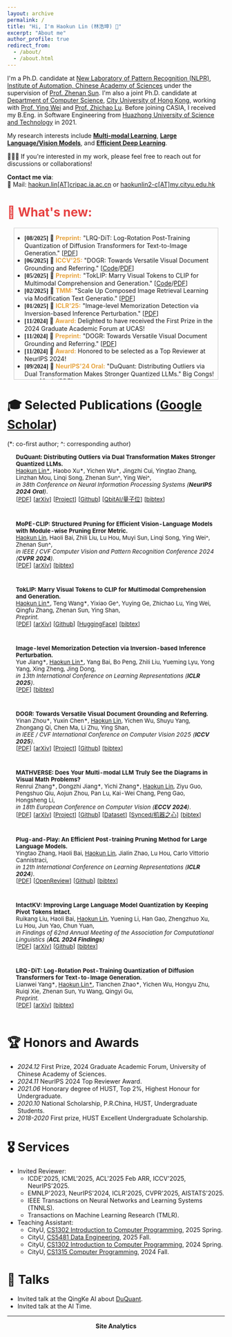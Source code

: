 ```yaml
---
layout: archive
permalink: /
title: "Hi, I'm Haokun Lin (林浩坤) 🍻"
excerpt: "About me"
author_profile: true
redirect_from: 
  - /about/
  - /about.html
---
```



I'm a Ph.D. candidate at [New Laboratory of Pattern Recognition (NLPR)](http://cripac.ia.ac.cn/en/EN/volumn/home.shtml), [Institute of Automation, Chinese Academy of Sciences](https://english.ia.cas.cn/) under the supervision of [Prof. Zhenan Sun](http://www.cbsr.ia.ac.cn/users/znsun/). I'm also a joint Ph.D. candidate at [Department of Computer Science](https://www.cs.cityu.edu.hk/), [City University of Hong Kong](https://www.cityu.edu.hk/), working with [Prof. Ying Wei](https://wei-ying.net/) and [Prof. Zhichao Lu](https://scholar.google.com/citations?user=tIFWBcQAAAAJ&hl=en). 
Before joining CASIA, I received my B.Eng. in Software Engineering from [Huazhong University of Science and Technology](https://english.hust.edu.cn/) in 2021.
 

My research interests include **<u>Multi-modal Learning</u>**, **<u>Large Language/Vision Models</u>**, and **<u>Efficient Deep Learning</u>**.

👋👋👋 If you're interested in my work, please feel free to reach out for discussions or collaborations!

**Contact me via**:  
📧 Mail: [haokun.lin[AT]cripac.ia.ac.cn](haokun.lin@cripac.ia.ac.cn) or [haokunlin2-c[AT]my.cityu.edu.hk](haokunlin2-c@my.cityu.edu.hk)

<h1 style="color: rgb(231, 65, 65);">🌈 What's new:</h1>

<div style="height: 350px; overflow: auto; border: 1px solid #ccc; margin: 15px;">

<ul>
  <li><strong style="font-family: Consolas;">[08/2025]</strong>  📜 <b style="color: rgb(231, 165, 65);">Preprint:</b> "LRQ-DiT: Log-Rotation Post-Training Quantization of Diffusion Transformers for Text-to-Image Generation." [<a href="https://www.arxiv.org/pdf/2508.03485">PDF</a>]</li>
  <li><strong style="font-family: Consolas;">[06/2025]</strong>  🎉 <b style="color: rgb(231, 165, 65);">ICCV'25:</b> "DOGR: Towards Versatile Visual Document Grounding and Referring." [<a href="https://github.com/zyinan99/DOGR">Code</a>/<a href="https://arxiv.org/pdf/2411.17125">PDF</a>]</li>
  <li><strong style="font-family: Consolas;">[05/2025]</strong>  📜 <b style="color: rgb(231, 165, 65);">Preprint:</b> "TokLIP: Marry Visual Tokens to CLIP for Multimodal Comprehension and Generation." [<a href="https://github.com/TencentARC/TokLIP">Code</a>/<a href="https://arxiv.org/pdf/2505.05422">PDF</a>]</li>
  <li><strong style="font-family: Consolas;">[02/2025]</strong>  🎉 <b style="color: rgb(231, 165, 65);">TMM:</b> "Scale Up Composed Image Retrieval Learning via Modification Text Generatio." [<a href="https://arxiv.org/pdf/2504.05316">PDF</a>]</li>
  <li><strong style="font-family: Consolas;">[01/2025]</strong>  🎉 <b style="color: rgb(231, 165, 65);">ICLR'25:</b> "Image-level Memorization Detection via Inversion-based Inference Perturbation." [<a href="https://openreview.net/pdf?id=vwOq7twk7L">PDF</a>]</li>
  <li><strong style="font-family: Consolas;">[11/2024]</strong>  🚀 <b style="color: rgb(231, 165, 65);">Award:</b> Delighted to have received the First Prize in the 2024 Graduate Academic Forum at UCAS!</li>
  <li><strong style="font-family: Consolas;">[11/2024]</strong>  📜 <b style="color: rgb(231, 165, 65);">Preprint:</b> "DOGR: Towards Versatile Visual Document Grounding and Referring." [<a href="https://arxiv.org/pdf/2411.17125">PDF</a>]</li>
  <li><strong style="font-family: Consolas;">[11/2024]</strong>  🚀 <b style="color: rgb(231, 165, 65);">Award:</b> Honored to be selected as a Top Reviewer at NeurIPS 2024!</li>
 <li><strong style="font-family: Consolas;">[09/2024]</strong>  🎉 <b style="color: rgb(231, 165, 65);">NeurIPS'24 Oral:</b> "DuQuant: Distributing Outliers via Dual Transformation Makes Stronger Quantized LLMs." Big Congs! 🔥🔥🔥 [<a href="https://github.com/Hsu1023/DuQuant">Code</a>/<a href="https://arxiv.org/pdf/2406.01721">PDF</a>]</li>
  <li><strong style="font-family: Consolas;">[07/2024]</strong>  🎉 <b style="color: rgb(231, 165, 65);">ECCV'24:</b> "MATHVERSE: Does Your Multi-modal LLM Truly See the Diagrams in Visual Math Problems?" [<a href="https://github.com/ZrrSkywalker/MathVerse">Code</a>/<a href="https://arxiv.org/pdf/2403.14624">PDF</a>]</li>
  <li><strong style="font-family: Consolas;">[05/2024]</strong>  🎉 <b style="color: rgb(231, 165, 65);">ACL'24 Findings:</b> "IntactKV: Improving Large Language Model Quantization by Keeping Pivot Tokens Intact." [<a href="https://github.com/ruikangliu/IntactKV">Code</a>/<a href="https://arxiv.org/pdf/2403.01241">PDF</a>]</li>
  <li><strong style="font-family: Consolas;">[02/2024]</strong>  🎉  <b style="color: rgb(231, 165, 65);">CVPR'24:</b> "MoPE-CLIP: Structured Pruning for Efficient Vision-Language Models with Module-wise Pruning Error Metric." [<a href="https://arxiv.org/pdf/2403.07839">PDF</a>]</li>
  <li><strong style="font-family: Consolas;">[01/2024]</strong>  🎉  <b style="color: rgb(231, 165, 65);">ICLR'24:</b> "Plug-and-Play: An Efficient Post-training Pruning Method for Large Language Models." [<a href="https://github.com/biomedical-cybernetics/Relative-importance-and-activation-pruning">Code</a>/<a href="https://openreview.net/pdf?id=Tr0lPx9woF">PDF</a>]</li>
  <li><strong style="font-family: Consolas;">[03/2022]</strong>  🎓 <b style="color: rgb(231, 165, 65);">Starting Joint Ph.D.@CityU:</b> I will join Prof. <a href="https://wei-ying.net/">Ying Wei</a>'s group at CityU in 2022 Fall!</li>
  <li><strong style="font-family: Consolas;">[09/2021]</strong>  🎓 <b style="color: rgb(231, 165, 65);">Starting Ph.D.@CASIA:</b> I will join Prof. <a href="http://www.cbsr.ia.ac.cn/users/znsun/">Zhenan Sun</a>'s group at NLPR, CASIA in 2021 Fall!</li>
  <li><strong style="font-family: Consolas;">[06/2021]</strong>  🎓 <b style="color: rgb(231, 165, 65);">Graduation@HUST:</b> Recieved my Bachelor's Degree from Huazhong University of Science and Technology with Honorary degree.</li>
</ul>
</div>



# 🎓 Selected Publications ([Google Scholar](https://scholar.google.com/citations?user=7DnpUlIAAAAJ))
(\*: co-first author;  ^: corresponding author)
<table style="width:100%;border:None;border-spacing:0px;border-collapse:separate;margin-right:0;margin-left:0;margin-top:-1.5em;font-size:0.95em;">
  <tr>
    <!-- <td style="padding:8px;width:30%;vertical-align:middle;border:none;">
      <a href="images/.png">
      <img src='images/.png' width="300">
      </a>
    </td> -->
    <td style="padding:20px;width:70%;vertical-align:middle;border-right:none;border-bottom:none;">
      <b>DuQuant: Distributing Outliers via Dual Transformation Makes Stronger Quantized LLMs.</b> 
      <br>
      <u>Haokun Lin*</u>, Haobo Xu*, Yichen Wu*, Jingzhi Cui, Yingtao Zhang, Linzhan Mou, Linqi Song, Zhenan Sun^, Ying Wei^,
      <br>
      <i>in 38th Conference on Neural Information Processing Systems (<b>NeurIPS 2024 Oral</b>)</i>. 
      <br>
      [<a href="https://arxiv.org/pdf/2406.01721">PDF</a>]
      [<a href="https://arxiv.org/pdf/2406.01721">arXiv</a>]
      [<a href="https://duquant.github.io/">Project</a>]
      [<a href="https://github.com/Hsu1023/DuQuant">Github</a>]
      [<a href="https://mp.weixin.qq.com/s/lM4HeylIivW8c2o5f6J8wg">QbitAI/量子位</a>] 
      <!-- [<a href="https://scholar.googleusercontent.com/scholar.bib?q=info:7ed_gRMZ2K8J:scholar.google.com/&output=citation&scisdr=ClGb7WsHEJj5ikR5kvs:AFWwaeYAAAAAZ_t_ivuNiaHr_MEN49QUocTVDlA&scisig=AFWwaeYAAAAAZ_t_isLaMkGx5aFWqySHBsqSer8&scisf=4&ct=citation&cd=-1&hl=en">bibtex</a> -->
      <!-- [<a href="https://github.com/FelixMessi/FelixMessi.github.io/blob/main/_pages/_bib/DuQuant.bib">bibtex</a>] -->
      [<a href="#" onclick="showBibDuQuant()">bibtex</a>]
      <script>
        function showBibDuQuant() {
          const bib = `@article{lin2024duquant,\n
  title={Duquant: Distributing outliers via dual transformation makes stronger quantized llms},\n
  author={Lin, Haokun and Xu, Haobo and Wu, Yichen and Cui, Jingzhi and Zhang, Yingtao and Mou, Linzhan and Song, Linqi and Sun, Zhenan and Wei, Ying},\n
  journal={Advances in Neural Information Processing Systems},\n
  volume={37},\n
  pages={87766--87800},\n
  year={2024}\n
}`;
          const newWindow = window.open("", "duquant_bibtex");
          newWindow.document.write("<pre style='font-family: monospace; padding: 20px;'>" + bib + "</pre>");
        }
      </script>
    </td>
  </tr>

  <tr>
    <!-- <td style="padding:8px;width:30%;vertical-align:middle;border:none;">
      <a href="images/.png">
      <img src='images/.png' width="300">
      </a>
    </td> -->
    <td style="padding:20px;width:70%;vertical-align:middle;border-right:none;border-bottom:none;">
       <b>MoPE-CLIP: Structured Pruning for Efficient Vision-Language Models with Module-wise Pruning Error Metric.</b> 
      <br>
      <u>Haokun Lin</u>, Haoli Bai, Zhili Liu, Lu Hou, Muyi Sun, Linqi Song, Ying Wei^, Zhenan Sun^,
      <br>
      <i>in IEEE / CVF Computer Vision and Pattern Recognition Conference 2024 (<b>CVPR 2024</b>).</i>
      <br>
      [<a href="https://arxiv.org/pdf/2403.07839">PDF</a>]
      [<a href="https://arxiv.org/abs/2403.07839">arXiv</a>]
      <!-- [<a href="https://scholar.googleusercontent.com/scholar.bib?q=info:8JMVX1X1EywJ:scholar.google.com/&output=citation&scisdr=CgJucTIaELD3-YZ4C40:AAZF9b8AAAAAaER-E42n-faXTBB1uSdbgVA5d4s&scisig=AAZF9b8AAAAAaER-E81HajPXvjd6-r7QwOr7Mjg&scisf=4&ct=citation&cd=-1&hl=en">bibtex</a>] -->
      [<a href="#" onclick="showBibMoPE()">bibtex</a>]
      <script>
        function showBibMoPE() {
          const bib = `@inproceedings{lin2024mope,\n
  title={Mope-clip: Structured pruning for efficient vision-language models with module-wise pruning error metric},\n
  author={Lin, Haokun and Bai, Haoli and Liu, Zhili and Hou, Lu and Sun, Muyi and Song, Linqi and Wei, Ying and Sun, Zhenan},\n
  booktitle={Proceedings of the IEEE/CVF conference on computer vision and pattern recognition},\n
  pages={27370--27380},\n
  year={2024}\n
}
}`;
          const newWindow = window.open("", "mope_bibtex");
          newWindow.document.write("<pre style='font-family: monospace; padding: 20px;'>" + bib + "</pre>");
        }
      </script>
    </td>
  </tr>

  <tr>
    <!-- <td style="padding:8px;width:30%;vertical-align:middle;border:none;">
      <a href="images/.png">
      <img src='images/.png' width="300">
      </a>
    </td> -->
    <td style="padding:20px;width:70%;vertical-align:middle;border-right:none;border-bottom:none;">
       <b>TokLIP: Marry Visual Tokens to CLIP for Multimodal Comprehension and Generation.</b> 
      <br>
      <u>Haokun Lin*</u>, Teng Wang*, Yixiao Ge^, Yuying Ge, Zhichao Lu, Ying Wei, Qingfu Zhang, Zhenan Sun, Ying Shan,
      <br>
      <i>Preprint.</i>
      <br>
      [<a href="https://arxiv.org/pdf/2505.05422">PDF</a>]
      [<a href="https://arxiv.org/abs/2505.05422">arXiv</a>]
      [<a href="https://github.com/TencentARC/TokLIP">Github</a>]
      [<a href="https://huggingface.co/TencentARC/TokLIP">HuggingFace</a>]
      <!-- [<a href="https://scholar.googleusercontent.com/scholar.bib?q=info:2jh9qMaPVHgJ:scholar.google.com/&output=citation&scisdr=CgJucTIaELH0-YZ6j7Q:AAZF9b8AAAAAaER8l7RVHkiAdDbJTnz4PHg6yzY&scisig=AAZF9b8AAAAAaER8l7zmvc2_dhPOTNHwlrwvm-Y&scisf=4&ct=citation&cd=-1&hl=en">bibtex</a>] -->
      [<a href="#" onclick="showBibTok()">bibtex</a>]
      <script>
        function showBibTok() {
          const bib = `@article{lin2025toklip,\n
  title={Toklip: Marry visual tokens to clip for multimodal comprehension and generation},\n
  author={Lin, Haokun and Wang, Teng and Ge, Yixiao and Ge, Yuying and Lu, Zhichao and Wei, Ying and Zhang, Qingfu and Sun, Zhenan and Shan, Ying},\n
  journal={arXiv preprint arXiv:2505.05422},\n
  year={2025}\n
}
}`;
          const newWindow = window.open("", "toklip_bibtex");
          newWindow.document.write("<pre style='font-family: monospace; padding: 20px;'>" + bib + "</pre>");
        }
      </script>
    </td>
  </tr>

  <tr>
    <!-- <td style="padding:8px;width:30%;vertical-align:middle;border:none;">
      <a href="images/.png">
      <img src='images/.png' width="300">
      </a>
    </td> -->
    <td style="padding:20px;width:70%;vertical-align:middle;border-right:none;border-bottom:none;">
       <b>Image-level Memorization Detection via Inversion-based Inference Perturbation.</b> 
      <br>
      Yue Jiang*, <u>Haokun Lin*</u>, Yang Bai, Bo Peng, Zhili Liu, Yueming Lyu, Yong Yang, Xing Zheng, Jing Dong,
      <br>
      <i>in 13th International Conference on Learning Representations (<b>ICLR 2025</b>)</i>. 
      <br>
      [<a href="https://openreview.net/pdf?id=vwOq7twk7L">PDF</a>]
      <!-- [<a href="https://scholar.googleusercontent.com/scholar.bib?q=info:QLPWAqSZxR0J:scholar.google.com/&output=citation&scisdr=ClGb7WsaEJj5ikR5wk0:AFWwaeYAAAAAZ_t_2kwQyRuZ_GFWpFMIJGCFa5g&scisig=AFWwaeYAAAAAZ_t_2tyVM3U6q28uzR1k11m-W70&scisf=4&ct=citation&cd=-1&hl=en">bibtex</a>] -->
      [<a href="#" onclick="showBibIIP()">bibtex</a>]
      <script>
        function showBibIIP() {
          const bib = `@inproceedings{jiang2025image,\n
  title={Image-level Memorization Detection via Inversion-based Inference Perturbation},\n
  author={Jiang, Yue and Lin, Haokun and Bai, Yang and Peng, Bo and Liu, Zhili and Lyu, Yueming and Yang, Yong and Dong, Jing and others},\n
  booktitle={The Thirteenth International Conference on Learning Representations},\n
  year={2025}\n
}
}`;
          const newWindow = window.open("", "iip_bibtex");
          newWindow.document.write("<pre style='font-family: monospace; padding: 20px;'>" + bib + "</pre>");
        }
      </script>
    </td>
  </tr>

  <tr>
    <!-- <td style="padding:8px;width:30%;vertical-align:middle;border:none;">
      <a href="images/.png">
      <img src='images/.png' width="300">
      </a>
    </td> -->
    <td style="padding:20px;width:70%;vertical-align:middle;border-right:none;border-bottom:none;">
       <b>DOGR: Towards Versatile Visual Document Grounding and Referring.</b> 
      <br>
      Yinan Zhou*, Yuxin Chen*, <u>Haokun Lin</u>, Yichen Wu, Shuyu Yang, Zhongang Qi, Chen Ma, Li Zhu, Ying Shan,
      <br>
      <i>in IEEE / CVF International Conference on Computer Vision 2025 (<b>ICCV 2025</b>)</i>. 
      <br>
      [<a href="https://arxiv.org/pdf/2411.17125">PDF</a>]
      [<a href="https://arxiv.org/abs/2411.17125">arXiv</a>]
      [<a href="https://zyinan99.github.io/">Project</a>]
      [<a href="https://github.com/zyinan99/DOGR">Github</a>]
      <!-- [<a href="https://scholar.googleusercontent.com/scholar.bib?q=info:DjTyjQjmnM0J:scholar.google.com/&output=citation&scisdr=ClGb7WsHEJj5ikSGpKM:AFWwaeYAAAAAZ_uAvKMkwoXdxdqDzpd4Arf1M7c&scisig=AFWwaeYAAAAAZ_uAvBdls6PmZoUbq32URrRMRPg&scisf=4&ct=citation&cd=-1&hl=en">bibtex</a>] -->
      [<a href="#" onclick="showBibDogr()">bibtex</a>]
      <script>
        function showBibDogr() {
          const bib = `@article{zhou2024dogr,\n
  title={DOGR: Towards versatile visual document grounding and referring},\n
  author={Zhou, Yinan and Chen, Yuxin and Lin, Haokun and Yang, Shuyu and Zhu, Li and Qi, Zhongang and Ma, Chen and Shan, Ying},\n
  journal={arXiv preprint arXiv:2411.17125},\n
  year={2024}\n
}
}`;
          const newWindow = window.open("", "dogr_bibtex");
          newWindow.document.write("<pre style='font-family: monospace; padding: 20px;'>" + bib + "</pre>");
        }
      </script>
    </td>
  </tr>


  <tr>
    <!-- <td style="padding:8px;width:30%;vertical-align:middle;border:none;">
      <a href="images/.png">
      <img src='images/.png' width="300">
      </a>
    </td> -->
    <td style="padding:20px;width:70%;vertical-align:middle;border-right:none;border:none;">
      <b>MATHVERSE: Does Your Multi-modal LLM Truly See the Diagrams in Visual Math Problems?</b> 
      <br>
      Renrui Zhang*, Dongzhi Jiang*, Yichi Zhang*, <u>Haokun Lin</u>, Ziyu Guo, Pengshuo Qiu, Aojun Zhou, Pan Lu, Kai-Wei Chang, Peng Gao, Hongsheng Li,
      <br>
      <i>in 18th European Conference on Computer Vision (<b>ECCV 2024</b>)</i>. 
      <br>
      [<a href="https://arxiv.org/pdf/2403.14624">PDF</a>]
      [<a href="https://arxiv.org/abs/2403.14624">arXiv</a>]
      [<a href="https://mathverse-cuhk.github.io/">Project</a>]
      [<a href="https://github.com/ZrrSkywalker/MathVerse">Github</a>]
      [<a href="https://huggingface.co/datasets/AI4Math/MathVerse">Dataset</a>]
      [<a href="https://mp.weixin.qq.com/s/gEcCi92PdMMCItFII84lcw">Synced/机器之心</a>] 
      <!-- [<a href="https://scholar.googleusercontent.com/scholar.bib?q=info:8_jFJjLGaXQJ:scholar.google.com/&output=citation&scisdr=ClGb7WsHEJj5ikSGHzU:AFWwaeYAAAAAZ_uABzWJREnGYbVlZ3AmVBpXgRc&scisig=AFWwaeYAAAAAZ_uAB6M_J38b3iYZ_1XzTjDHKGo&scisf=4&ct=citation&cd=-1&hl=en">bibtex</a>] -->
      [<a href="#" onclick="showBibmath()">bibtex</a>]
      <script>
        function showBibmath() {
          const bib = `@inproceedings{zhang2024mathverse,\n
  title={Mathverse: Does your multi-modal llm truly see the diagrams in visual math problems?},\n
  author={Zhang, Renrui and Jiang, Dongzhi and Zhang, Yichi and Lin, Haokun and Guo, Ziyu and Qiu, Pengshuo and Zhou, Aojun and Lu, Pan and Chang, Kai-Wei and Qiao, Yu and others},\n
  booktitle={European Conference on Computer Vision},\n
  pages={169--186},\n
  year={2024},\n
  organization={Springer}\n
}
}`;
          const newWindow = window.open("", "mathverse_bibtex");
          newWindow.document.write("<pre style='font-family: monospace; padding: 20px;'>" + bib + "</pre>");
        }
      </script>
    </td>
  </tr>

  <tr>
    <!-- <td style="padding:8px;width:30%;vertical-align:middle;border:none;">
      <a href="images/.png">
      <img src='images/.png' width="300">
      </a>
    </td> -->
    <td style="padding:20px;width:70%;vertical-align:middle;border-right:none;border-bottom:none;">
      <b>Plug-and-Play: An Efficient Post-training Pruning Method for Large Language Models.</b> 
      <br>
      Yingtao Zhang, Haoli Bai, <u>Haokun Lin</u>, Jialin Zhao, Lu Hou, Carlo Vittorio Cannistraci,
      <br>
      <i>in 12th International Conference on Learning Representations (<b>ICLR 2024</b>)</i>. 
      <br>
      [<a href="https://openreview.net/pdf?id=Tr0lPx9woF">PDF</a>]
      [<a href="https://openreview.net/forum?id=Tr0lPx9woF">OpenReview</a>]
      [<a href="https://github.com/biomedical-cybernetics/Relative-importance-and-activation-pruning">Github</a>]
      <!-- [<a href="https://scholar.googleusercontent.com/scholar.bib?q=info:fHzPozkRlIAJ:scholar.google.com/&output=citation&scisdr=ClGb7WsaEJj5ikSGRYw:AFWwaeYAAAAAZ_uAXY2CO_WRj7QUgbVq5ht6HpI&scisig=AFWwaeYAAAAAZ_uAXXT9m06SL90bosUJMTfmNTY&scisf=4&ct=citation&cd=-1&hl=en">bibtex</a>] -->
      [<a href="#" onclick="showBibRIA()">bibtex</a>]
      <script>
        function showBibRIA() {
          const bib = `@inproceedings{zhangplug,\n
  title={Plug-and-Play: An Efficient Post-training Pruning Method for Large Language Models},\n
  author={Zhang, Yingtao and Bai, Haoli and Lin, Haokun and Zhao, Jialin and Hou, Lu and Cannistraci, Carlo Vittorio},\n
  booktitle={The Twelfth International Conference on Learning Representations}\n
}
}`;
          const newWindow = window.open("", "plug_bibtex");
          newWindow.document.write("<pre style='font-family: monospace; padding: 20px;'>" + bib + "</pre>");
        }
      </script>
    </td>
  </tr>


<tr>
    <!-- <td style="padding:8px;width:30%;vertical-align:middle;border:none;">
      <a href="images/.png">
      <img src='images/.png' width="300">
      </a>
    </td> -->
    <td style="padding:20px;width:70%;vertical-align:middle;border-right:none;border-bottom:none;">
      <b>IntactKV: Improving Large Language Model Quantization by Keeping Pivot Tokens Intact.</b>
      <br>
      Ruikang Liu, Haoli Bai, <u>Haokun Lin</u>, Yuening Li, Han Gao, Zhengzhuo Xu, Lu Hou, Jun Yao, Chun Yuan,
      <br>
      <i>in Findings of 62nd Annual Meeting of the Association for Computational Linguistics (<b>ACL 2024 Findings</b>)</i>
      <br>
      [<a href="https://www.arxiv.org/pdf/2508.03485">PDF</a>]
      [<a href="https://www.arxiv.org/abs/2508.03485">arXiv</a>]
      [<a href="https://github.com/ruikangliu/IntactKV">Github</a>]
      <!-- [<a href="https://scholar.googleusercontent.com/scholar.bib?q=info:OkR9s_hreeMJ:scholar.google.com/&output=citation&scisdr=ClGb7WsaEJj5ikSGj3E:AFWwaeYAAAAAZ_uAl3ANRYJrWIPbZDlX9sxIqRs&scisig=AFWwaeYAAAAAZ_uAl8u3S96pRNoUs-tFPU9b4mI&scisf=4&ct=citation&cd=-1&hl=en">bibtex</a>] -->
      [<a href="#" onclick="showBibintact()">bibtex</a>]
      <script>
        function showBibintact() {
          const bib = `@article{liu2024intactkv,\n
  title={Intactkv: Improving large language model quantization by keeping pivot tokens intact},\n
  author={Liu, Ruikang and Bai, Haoli and Lin, Haokun and Li, Yuening and Gao, Han and Xu, Zhengzhuo and Hou, Lu and Yao, Jun and Yuan, Chun},\n
  journal={arXiv preprint arXiv:2403.01241},\n
  year={2024}\n
}
}`;
          const newWindow = window.open("", "intactkv_bibtex");
          newWindow.document.write("<pre style='font-family: monospace; padding: 20px;'>" + bib + "</pre>");
        }
      </script>
    </td>
  </tr>


  <tr>
    <!-- <td style="padding:8px;width:30%;vertical-align:middle;border:none;">
      <a href="images/.png">
      <img src='images/.png' width="300">
      </a>
    </td> -->
    <td style="padding:20px;width:70%;vertical-align:middle;border-right:none;border-bottom:none;">
       <b>LRQ-DiT: Log-Rotation Post-Training Quantization of Diffusion Transformers for Text-to-Image Generation.</b> 
      <br>
      Lianwei Yang*, <u>Haokun Lin*</u>, Tianchen Zhao*, Yichen Wu, Hongyu Zhu, Ruiqi Xie, Zhenan Sun, Yu Wang, Qingyi Gu,
      <br>
      <i>Preprint.</i>
      <br>
      [<a href="https://arxiv.org/pdf/2505.05422">PDF</a>]
      [<a href="https://arxiv.org/abs/2505.05422">arXiv</a>]
      <!-- [<a href="https://github.com/TencentARC/TokLIP">Github</a>]
      [<a href="https://huggingface.co/TencentARC/TokLIP">HuggingFace</a>] -->
      <!-- [<a href="https://scholar.googleusercontent.com/scholar.bib?q=info:qogzKLWPyMUJ:scholar.google.com/&output=citation&scisdr=CgJucTIPEP3LnlmuTwA:AAZF9b8AAAAAaJ2oVwCtZ_4Xy-aVbQWsehtAOBY&scisig=AAZF9b8AAAAAaJ2oV1u8g8mGP88KMEVjMC6YYpw&scisf=4&ct=citation&cd=-1&hl=en">bibtex</a>] -->
      [<a href="#" onclick="showBibLrq()">bibtex</a>]
      <script>
        function showBibLrq() {
          const bib = `@article{yang2025lrq,\n
  title={LRQ-DiT: Log-Rotation Post-Training Quantization of Diffusion Transformers for Text-to-Image Generation},\n
  author={Yang, Lianwei and Lin, Haokun and Zhao, Tianchen and Wu, Yichen and Zhu, Hongyu and Xie, Ruiqi and Sun, Zhenan and Wang, Yu and Gu, Qingyi},\n
  journal={arXiv preprint arXiv:2508.03485},\n
  year={2025}\n
}
}`;
          const newWindow = window.open("", "lrq_bibtex");
          newWindow.document.write("<pre style='font-family: monospace; padding: 20px;'>" + bib + "</pre>");
        }
      </script>
    </td>
  </tr>

</table>



# 🏆 Honors and Awards
- *2024.12*  First Prize, 2024 Graduate Academic Forum, University of Chinese Academy of Sciences.
- *2024.11*  NeurIPS 2024 Top Reviewer Award.
- *2021.06*  Honorary degree of HUST, Top 2%, Highest Honour for Undergraduate.
- *2020.10*  National Scholarship, P.R.China, HUST, Undergraduate Students.
- *2018-2020*  First prize, HUST Excellent Undergraduate Scholarship.
<!-- - *2016.10* Second prize, National (Senior) High School Mathematical Competition of China. -->
   

# 🎖 Services
- Invited Reviewer:
  - ICDE'2025, ICML'2025, ACL'2025 Feb ARR, ICCV'2025, NeurIPS'2025.
  - EMNLP'2023, NeurIPS'2024, ICLR'2025, CVPR'2025, AISTATS'2025.
  <!-- - AIM-FM workshop@NeurIPS'2024. -->
  - IEEE Transactions on Neural Networks and Learning Systems (TNNLS).
  - Transactions on Machine Learning Research (TMLR).
- Teaching Assistant:
  - CityU, [CS1302 Introduction to Computer Programming](https://www.cityu.edu.hk/catalogue/ug/202021/course/CS1302.htm), 2025 Spring.
  - CityU, [CS5481 Data Engineering](https://www.cityu.edu.hk/catalogue/pg/202425/course/CS5481.htm), 2025 Fall.
  - CityU, [CS1302 Introduction to Computer Programming](https://www.cityu.edu.hk/catalogue/ug/202021/course/CS1302.htm), 2024 Spring.
  - CityU, [CS1315 Computer Programming](https://www.cityu.edu.hk/catalogue/ug/current/course/CS1315.htm), 2024 Fall.


# 💬 Talks
- Invited talk at the QingKe AI about [DuQuant](https://hcqnc.xetlk.com/sl/2pnEgg).
- Invited talk at the AI Time.

--------

<center><b>Site Analytics</b></center>
<script type='text/javascript' id='clustrmaps' src='//cdn.clustrmaps.com/map_v2.js?cl=ffffff&w=298&t=m&d=DUrSKJKr96ryDYhhGZd-DY-6R_GeZFHFnddY0E2qqII'></script>